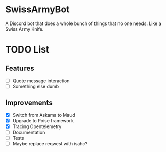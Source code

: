 # SwissArmyBot

A Discord bot that does a whole bunch of things that no one needs. Like a Swiss Army Knife.

# TODO List

## Features

- [ ] Quote message interaction
- [ ] Something else dumb

## Improvements

- [x] Switch from Askama to Maud
- [x] Upgrade to Poise framework
- [x] Tracing Opentelemetry
- [ ] Documentation
- [ ] Tests
- [ ] Maybe replace reqwest with isahc?
